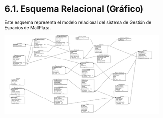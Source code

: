 # 6.1. Esquema Relacional (Gráfico)

Este esquema representa el modelo relacional del sistema de Gestión de Espacios de MallPlaza.


![modelo](Modelo_relacional_actualizado.jpg)